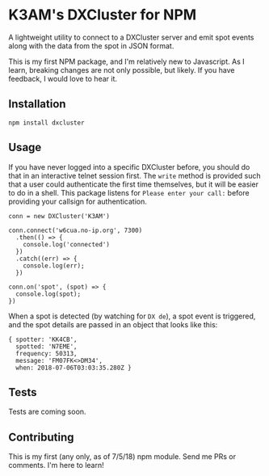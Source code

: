 K3AM's DXCluster for NPM
=========

A lightweight utility to connect to a DXCluster server and emit spot events along with the data from the spot in JSON format.

This is my first NPM package, and I'm relatively new to Javascript. As I learn, breaking changes are not only possible, but likely. If you have feedback, I would love to hear it.

## Installation

  `npm install dxcluster`

## Usage

If you have never logged into a specific DXCluster before, you should do that in an  interactive telnet session first. The `write` method is provided such that a user could authenticate the first time themselves, but it will be easier to do in a shell. This package listens for `Please enter your call:` before providing your callsign for authentication.

    conn = new DXCluster('K3AM')

    conn.connect('w6cua.no-ip.org', 7300)
      .then(() => {
        console.log('connected')
      })
      .catch((err) => {
        console.log(err);
      })

    conn.on('spot', (spot) => {
      console.log(spot);
    })


  When a spot is detected (by watching for `DX de`), a spot event is triggered, and the spot details are passed in an object that looks like this:

    { spotter: 'KK4CB',
      spotted: 'N7EME',
      frequency: 50313,
      message: 'FM07FK<>DM34',
      when: 2018-07-06T03:03:35.280Z }

## Tests

  Tests are coming soon.

## Contributing

This is my first (any only, as of 7/5/18) npm module. Send me PRs or comments. I'm here to learn!
